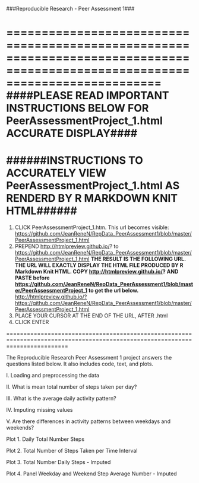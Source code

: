 ###Reproducible Research - Peer Assessment 1###

==============================================================================================================================
####PLEASE READ IMPORTANT INSTRUCTIONS BELOW FOR PeerAssessmentProject_1.html ACCURATE DISPLAY####
==============================================================================================================================
######INSTRUCTIONS TO ACCURATELY VIEW PeerAssessmentProject_1.html AS RENDERD BY R MARKDOWN KNIT HTML######
==============================================================================================================================

1. CLICK PeerAssessmentProject_1.htm. This url becomes visible: https://github.com/JeanReneN/RepData_PeerAssessment1/blob/master/PeerAssessmentProject_1.html
2. PREPEND  http://htmlpreview.github.io/?
   to https://github.com/JeanReneN/RepData_PeerAssessment1/blob/master/PeerAssessmentProject_1.html 
**THE RESULT IS THE FOLLOWING URL. THE URL WILL EXACTLY DISPLAY THE HTML FILE PRODUCED BY R Markdown Knit HTML. COPY http://htmlpreview.github.io/? AND PASTE before https://github.com/JeanReneN/RepData_PeerAssessment1/blob/master/PeerAssessmentProject_1 to get the url below.**
  http://htmlpreview.github.io/?https://github.com/JeanReneN/RepData_PeerAssessment1/blob/master/PeerAssessmentProject_1.html
2. PLACE YOUR CURSOR AT THE END OF THE URL, AFTER .html
3. CLICK ENTER

==============================================================================================================================

The Reproducible Research Peer Assessment 1 project answers the questions listed below. It also includes code, text, and plots. 

I.   Loading and preprocessing the data

II.  What is mean total number of steps taken per day?

III. What is the average daily activity pattern?

IV.  Imputing missing values

V.   Are there differences in activity patterns between weekdays and weekends?


Plot 1. Daily Total Number Steps

Plot 2. Total Number of Steps Taken per Time Interval

Plot 3. Total Number Daily Steps - Imputed

Plot 4. Panel Weekday and Weekend Step Average Number - Imputed

